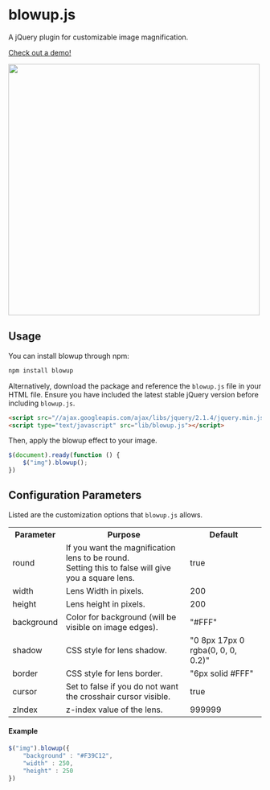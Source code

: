 blowup.js
===========

A jQuery plugin for customizable image magnification.

[Check out a demo!](http://paulkr.github.io/blowup.js)

<img src="https://raw.githubusercontent.com/paulkr/blowup.js/gh-pages/blowup.png" width="500" />

Usage
-----

You can install blowup through npm:

```bash
npm install blowup
```

Alternatively, download the package and reference the `blowup.js` file in your HTML file. 
Ensure you have included the latest stable jQuery version before including `blowup.js`.

```html
<script src="//ajax.googleapis.com/ajax/libs/jquery/2.1.4/jquery.min.js"></script>
<script type="text/javascript" src="lib/blowup.js"></script>
```

Then, apply the blowup effect to your image.

```javascript
$(document).ready(function () {
    $("img").blowup();
})
```

Configuration Parameters
------------------------

Listed are the customization options that `blowup.js` allows. 

<table style="width:100%">
    <tr>
        <th>Parameter</th>
        <th>Purpose</th>
        <th>Default</th>
    <tr>
        <td>round</td>
        <td>If you want the magnification lens to be round. <br />Setting this to false will give you a square lens.</td>
        <td>true</td>
    </tr>
    <tr>
        <td>width</td>
        <td>Lens Width in pixels.</td>
        <td>200</td>
    </tr>
    <tr>
        <td>height</td>
        <td>Lens height in pixels.</td>
        <td>200</td>
    </tr>
    <tr>
        <td>background</td>
        <td>Color for background (will be visible on image edges).</td>
        <td>"#FFF"</td>
    </tr>
    <tr>
        <td>shadow</td>
        <td>CSS style for lens shadow.</td>
        <td>"0 8px 17px 0 rgba(0, 0, 0, 0.2)"</td>
    </tr>
    <tr>
        <td>border</td>
        <td>CSS style for lens border.</td>
        <td>"6px solid #FFF"</td>
    </tr>
    <tr>
        <td>cursor</td>
        <td>Set to false if you do not want the crosshair cursor visible.</td>
        <td>true</td>
    </tr>
    <tr>
        <td>zIndex</td>
        <td>z-index value of the lens.</td>
        <td>999999</td>
    </tr>
</table>

#### Example

```javascript
$("img").blowup({
    "background" : "#F39C12",
    "width" : 250,
    "height" : 250
})
```

